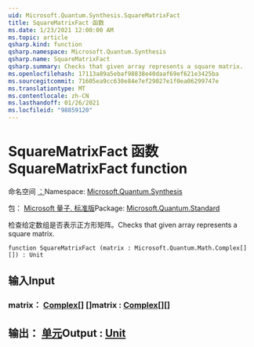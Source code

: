```yaml
---
uid: Microsoft.Quantum.Synthesis.SquareMatrixFact
title: SquareMatrixFact 函数
ms.date: 1/23/2021 12:00:00 AM
ms.topic: article
qsharp.kind: function
qsharp.namespace: Microsoft.Quantum.Synthesis
qsharp.name: SquareMatrixFact
qsharp.summary: Checks that given array represents a square matrix.
ms.openlocfilehash: 17113a89a5ebaf98838e40daaf69ef621e3425ba
ms.sourcegitcommit: 71605ea9cc630e84e7ef29027e1f0ea06299747e
ms.translationtype: MT
ms.contentlocale: zh-CN
ms.lasthandoff: 01/26/2021
ms.locfileid: "98859120"
---
```

# <a name="squarematrixfact-function"></a><span data-ttu-id="bb945-102">SquareMatrixFact 函数</span><span class="sxs-lookup"><span data-stu-id="bb945-102">SquareMatrixFact function</span></span>

<span data-ttu-id="bb945-103">命名空间 [：](xref:Microsoft.Quantum.Synthesis)</span><span class="sxs-lookup"><span data-stu-id="bb945-103">Namespace: [Microsoft.Quantum.Synthesis](xref:Microsoft.Quantum.Synthesis)</span></span>

<span data-ttu-id="bb945-104">包： [Microsoft 量子. 标准版](https://nuget.org/packages/Microsoft.Quantum.Standard)</span><span class="sxs-lookup"><span data-stu-id="bb945-104">Package: [Microsoft.Quantum.Standard](https://nuget.org/packages/Microsoft.Quantum.Standard)</span></span>


<span data-ttu-id="bb945-105">检查给定数组是否表示正方形矩阵。</span><span class="sxs-lookup"><span data-stu-id="bb945-105">Checks that given array represents a square matrix.</span></span>

```qsharp
function SquareMatrixFact (matrix : Microsoft.Quantum.Math.Complex[][]) : Unit
```


## <a name="input"></a><span data-ttu-id="bb945-106">输入</span><span class="sxs-lookup"><span data-stu-id="bb945-106">Input</span></span>

### <a name="matrix--complex"></a><span data-ttu-id="bb945-107">matrix： [Complex](xref:Microsoft.Quantum.Math.Complex)[] []</span><span class="sxs-lookup"><span data-stu-id="bb945-107">matrix : [Complex](xref:Microsoft.Quantum.Math.Complex)[][]</span></span>





## <a name="output--unit"></a><span data-ttu-id="bb945-108">输出： [单元](xref:microsoft.quantum.lang-ref.unit)</span><span class="sxs-lookup"><span data-stu-id="bb945-108">Output : [Unit](xref:microsoft.quantum.lang-ref.unit)</span></span>

